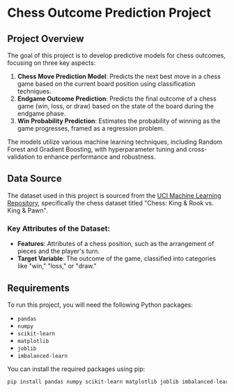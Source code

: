 # Chess Outcome Prediction Project

## Project Overview

The goal of this project is to develop predictive models for chess outcomes, focusing on three key aspects:

1. **Chess Move Prediction Model**: Predicts the next best move in a chess game based on the current board position using classification techniques.
2. **Endgame Outcome Prediction**: Predicts the final outcome of a chess game (win, loss, or draw) based on the state of the board during the endgame phase.
3. **Win Probability Prediction**: Estimates the probability of winning as the game progresses, framed as a regression problem.

The models utilize various machine learning techniques, including Random Forest and Gradient Boosting, with hyperparameter tuning and cross-validation to enhance performance and robustness.

## Data Source

The dataset used in this project is sourced from the [UCI Machine Learning Repository](https://archive.ics.uci.edu/ml/datasets/chess%3A+King+%26+Rook+vs.+King+%26+Pawn), specifically the chess dataset titled "Chess: King & Rook vs. King & Pawn". 

### Key Attributes of the Dataset:

- **Features**: Attributes of a chess position, such as the arrangement of pieces and the player's turn.
- **Target Variable**: The outcome of the game, classified into categories like "win," "loss," or "draw."

## Requirements

To run this project, you will need the following Python packages:

- `pandas`
- `numpy`
- `scikit-learn`
- `matplotlib`
- `joblib`
- `imbalanced-learn`

You can install the required packages using pip:

```bash
pip install pandas numpy scikit-learn matplotlib joblib imbalanced-learn
